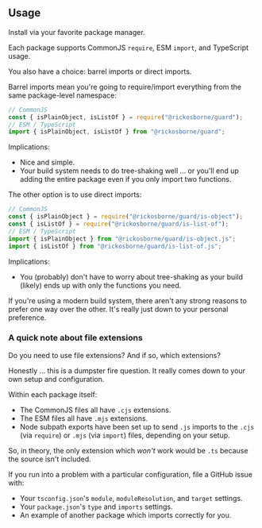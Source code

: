 ## Usage

Install via your favorite package manager.

Each package supports CommonJS `require`, ESM `import`, and TypeScript usage.

You also have a choice: barrel imports or direct imports.

Barrel imports mean you're going to require/import everything from the same package-level namespace:

```typescript
// CommonJS
const { isPlainObject, isListOf } = require("@rickosborne/guard");
// ESM / TypeScript
import { isPlainObject, isListOf } from "@rickosborne/guard";
```

Implications:

- Nice and simple.
- Your build system needs to do tree-shaking well ... or you'll end up adding the entire package even if you only import two functions.

The other option is to use direct imports:

```typescript
// CommonJS
const { isPlainObject } = require("@rickosborne/guard/is-object");
const { isListOf } = require("@rickosborne/guard/is-list-of");
// ESM / TypeScript
import { isPlainObject } from "@rickosborne/guard/is-object.js";
import { isListOf } from "@rickosborne/guard/is-list-of.js";
```

Implications:

- You (probably) don't have to worry about tree-shaking as your build (likely) ends up with only the functions you need.

If you're using a modern build system, there aren't any strong reasons to prefer one way over the other.
It's really just down to your personal preference.

### A quick note about file extensions

Do you need to use file extensions?
And if so, which extensions?

Honestly ... this is a dumpster fire question.
It really comes down to your own setup and configuration.

Within each package itself:

- The CommonJS files all have `.cjs` extensions.
- The ESM files all have `.mjs` extensions.
- Node subpath exports have been set up to send `.js` imports to the `.cjs` (via `require`) or `.mjs` (via `import`) files, depending on your setup.

So, in theory, the only extension which _won't_ work would be `.ts` because the source isn't included.

If you run into a problem with a particular configuration, file a GitHub issue with:

- Your `tsconfig.json`'s `module`, `moduleResolution`, and `target` settings.
- Your `package.json`'s `type` and `imports` settings.
- An example of another package which imports correctly for you.
